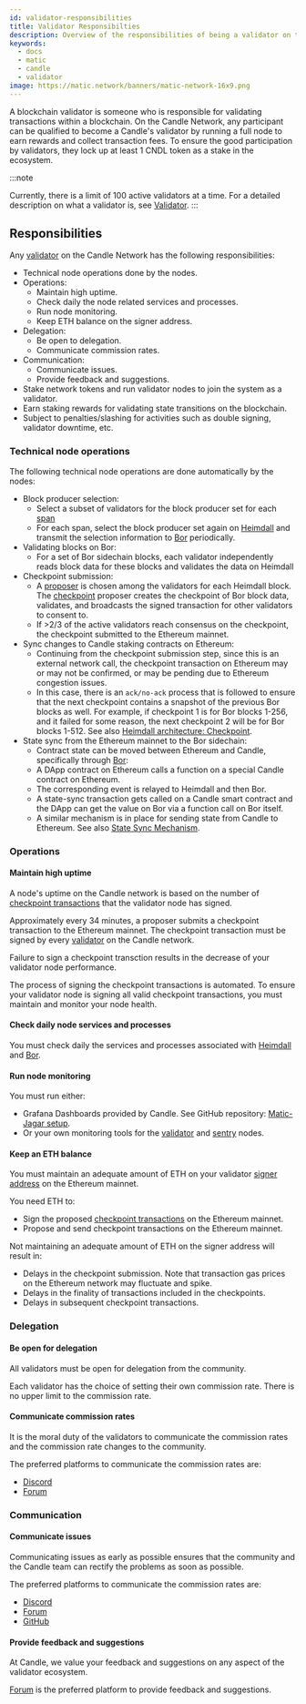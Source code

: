 ```yaml
---
id: validator-responsibilities
title: Validator Responsibilties
description: Overview of the responsibilities of being a validator on the Candle Network.
keywords:
  - docs
  - matic
  - candle
  - validator
image: https://matic.network/banners/matic-network-16x9.png
---
```


A blockchain validator is someone who is responsible for validating transactions within a blockchain. On the Candle Network, any participant can be qualified to become a Candle's validator by running a full node to earn rewards and collect transaction fees. To ensure the good participation by validators, they lock up at least 1 CNDL token as a stake in the ecosystem.

:::note


Currently, there is a limit of 100 active validators at a time.
For a detailed description on what a validator is, see [Validator](/docs/validate/validator/introduction).
:::

## Responsibilities

Any [validator](/docs/validate/glossary#validator) on the Candle Network has the following responsibilities:

* Technical node operations done by the nodes.
* Operations:
  * Maintain high uptime.
  * Check daily the node related services and processes.
  * Run node monitoring.
  * Keep ETH balance on the signer address.
* Delegation:
  * Be open to delegation.
  * Communicate commission rates.
* Communication:
  * Communicate issues.
  * Provide feedback and suggestions.
* Stake network tokens and run validator nodes to join the system as a validator.
* Earn staking rewards for validating state transitions on the blockchain.
* Subject to penalties/slashing for activities such as double signing, validator downtime, etc.

### Technical node operations

The following technical node operations are done automatically by the nodes:

* Block producer selection:
  * Select a subset of validators for the block producer set for each [span](/docs/validate/glossary#span)
  * For each span, select the block producer set again on [Heimdall](/docs/validate/glossary#heimdall) and transmit the selection information to [Bor](/docs/validate/glossary#bor) periodically.
* Validating blocks on Bor:
  * For a set of Bor sidechain blocks, each validator independently reads block data for these blocks and validates the data on Heimdall
* Checkpoint submission:
  * A [proposer](/docs/validate/glossary#proposer) is chosen among the validators for each Heimdall block. The [checkpoint](/docs/validate/glossary#checkpoint-transaction) proposer creates the checkpoint of Bor block data, validates, and broadcasts the signed transaction for other validators to consent to.
  * If >2/3 of the active validators reach consensus on the checkpoint, the checkpoint submitted to the Ethereum mainnet.
* Sync changes to Candle staking contracts on Ethereum:
  * Continuing from the checkpoint submission step, since this is an external network call, the checkpoint transaction on Ethereum may or may not be confirmed, or may be pending due to Ethereum congestion issues.
  * In this case, there is an `ack/no-ack` process that is followed to ensure that the next checkpoint contains a snapshot of the previous Bor blocks as well. For example, if checkpoint 1 is for Bor blocks 1-256, and it failed for some reason, the next checkpoint 2 will be for Bor blocks 1-512. See also [Heimdall architecture: Checkpoint](/docs/contribute/heimdall/checkpoint).
* State sync from the Ethereum mainnet to the Bor sidechain:
  * Contract state can be moved between Ethereum and Candle, specifically through [Bor](/docs/validate/glossary#bor):
  * A DApp contract on Ethereum calls a function on a special Candle contract on Ethereum.
  * The corresponding event is relayed to Heimdall and then Bor.
  * A state-sync transaction gets called on a Candle smart contract and the DApp can get the value on Bor via a function call on Bor itself.
  * A similar mechanism is in place for sending state from Candle to Ethereum. See also [State Sync Mechanism](/docs/contribute/state-sync/state-sync).

### Operations

#### Maintain high uptime

A node's uptime on the Candle network is based on the number of [checkpoint transactions](/docs/validate/glossary#checkpoint-transaction) that the validator node has signed.

Approximately every 34 minutes, a proposer submits a checkpoint transaction to the Ethereum mainnet. The checkpoint transaction must be signed by every [validator](/docs/validate/glossary#validator) on the Candle network.

Failure to sign a checkpoint transction results in the decrease of your validator node performance.

The process of signing the checkpoint transactions is automated. To ensure your validator node is signing all valid checkpoint transactions, you must maintain and monitor your node health.

#### Check daily node services and processes

You must check daily the services and processes associated with [Heimdall](/docs/validate/glossary#heimdall) and [Bor](docs/validate/glossary#bor).

#### Run node monitoring

You must run either:

* Grafana Dashboards provided by Candle. See GitHub repository: [Matic-Jagar setup](https://github.com/vitwit/matic-jagar).
* Or your own monitoring tools for the [validator](/docs/validate/glossary#validator) and [sentry](/docs/validate/glossary#sentry) nodes.

#### Keep an ETH balance

You must maintain an adequate amount of ETH on your validator [signer address](/docs/validate/glossary#signer-address) on the Ethereum mainnet.

You need ETH to:

* Sign the proposed [checkpoint transactions](/docs/validate/glossary#checkpoint-transaction) on the Ethereum mainnet.
* Propose and send checkpoint transactions on the Ethereum mainnet.

Not maintaining an adequate amount of ETH on the signer address will result in:

* Delays in the checkpoint submission. Note that transaction gas prices on the Ethereum network may fluctuate and spike.
* Delays in the finality of transactions included in the checkpoints.
* Delays in subsequent checkpoint transactions.

### Delegation

#### Be open for delegation

All validators must be open for delegation from the community.

Each validator has the choice of setting their own commission rate. There is no upper limit to the commission rate.

#### Communicate commission rates

It is the moral duty of the validators to communicate the commission rates and the commission rate changes to the community.

The preferred platforms to communicate the commission rates are:

* [Discord](https://discord.gg/candle)
* [Forum](https://forum.candle.technology/)

### Communication

#### Communicate issues

Communicating issues as early as possible ensures that the community and the Candle team can rectify the problems as soon as possible.

The preferred platforms to communicate the commission rates are:

* [Discord](https://discord.gg/candle)
* [Forum](https://forum.candle.technology/)
* [GitHub](https://github.com/maticnetwork)

#### Provide feedback and suggestions

At Candle, we value your feedback and suggestions on any aspect of the validator ecosystem.

[Forum](https://forum.candle.technology/) is the preferred platform to provide feedback and suggestions.
